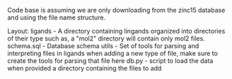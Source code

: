 
Code base is assuming we are only downloading from the zinc15 database
and using the file name structure.

Layout:
    ligands     - A directory containing lingands organized into directories
                    of their type such as, a "mol2" directory will contain
                    only mol2 files.
    schema.sql  - Database schema
    utils       - Set of tools for parsing and interpreting files in ligands
                    when adding a new type of file, make sure to create 
                    the tools for parsing that file here
    db.py       - script to load the data when provided a directory containing
                    the files to add
